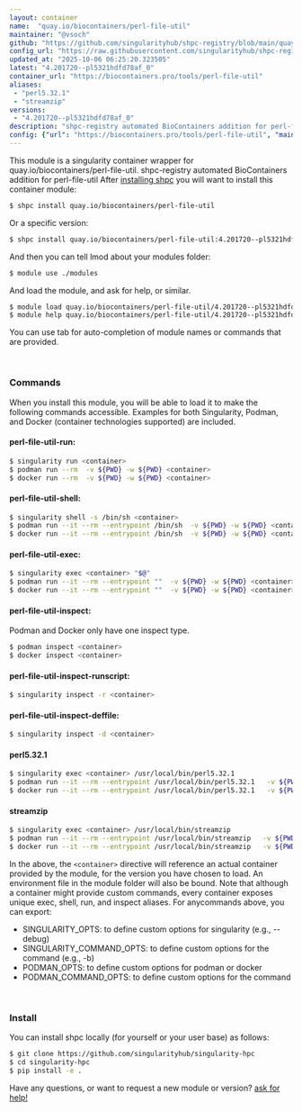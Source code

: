 ```yaml
---
layout: container
name:  "quay.io/biocontainers/perl-file-util"
maintainer: "@vsoch"
github: "https://github.com/singularityhub/shpc-registry/blob/main/quay.io/biocontainers/perl-file-util/container.yaml"
config_url: "https://raw.githubusercontent.com/singularityhub/shpc-registry/main/quay.io/biocontainers/perl-file-util/container.yaml"
updated_at: "2025-10-06 06:25:20.323505"
latest: "4.201720--pl5321hdfd78af_0"
container_url: "https://biocontainers.pro/tools/perl-file-util"
aliases:
 - "perl5.32.1"
 - "streamzip"
versions:
 - "4.201720--pl5321hdfd78af_0"
description: "shpc-registry automated BioContainers addition for perl-file-util"
config: {"url": "https://biocontainers.pro/tools/perl-file-util", "maintainer": "@vsoch", "description": "shpc-registry automated BioContainers addition for perl-file-util", "latest": {"4.201720--pl5321hdfd78af_0": "sha256:8303ce47a95a7d86818008f94d15eba771c1f255921533329d2d71e296deeaa8"}, "tags": {"4.201720--pl5321hdfd78af_0": "sha256:8303ce47a95a7d86818008f94d15eba771c1f255921533329d2d71e296deeaa8"}, "docker": "quay.io/biocontainers/perl-file-util", "aliases": {"perl5.32.1": "/usr/local/bin/perl5.32.1", "streamzip": "/usr/local/bin/streamzip"}}
---
```


This module is a singularity container wrapper for quay.io/biocontainers/perl-file-util.
shpc-registry automated BioContainers addition for perl-file-util
After [installing shpc](#install) you will want to install this container module:


```bash
$ shpc install quay.io/biocontainers/perl-file-util
```

Or a specific version:

```bash
$ shpc install quay.io/biocontainers/perl-file-util:4.201720--pl5321hdfd78af_0
```

And then you can tell lmod about your modules folder:

```bash
$ module use ./modules
```

And load the module, and ask for help, or similar.

```bash
$ module load quay.io/biocontainers/perl-file-util/4.201720--pl5321hdfd78af_0
$ module help quay.io/biocontainers/perl-file-util/4.201720--pl5321hdfd78af_0
```

You can use tab for auto-completion of module names or commands that are provided.

<br>

### Commands

When you install this module, you will be able to load it to make the following commands accessible.
Examples for both Singularity, Podman, and Docker (container technologies supported) are included.

#### perl-file-util-run:

```bash
$ singularity run <container>
$ podman run --rm  -v ${PWD} -w ${PWD} <container>
$ docker run --rm  -v ${PWD} -w ${PWD} <container>
```

#### perl-file-util-shell:

```bash
$ singularity shell -s /bin/sh <container>
$ podman run --it --rm --entrypoint /bin/sh  -v ${PWD} -w ${PWD} <container>
$ docker run --it --rm --entrypoint /bin/sh  -v ${PWD} -w ${PWD} <container>
```

#### perl-file-util-exec:

```bash
$ singularity exec <container> "$@"
$ podman run --it --rm --entrypoint ""  -v ${PWD} -w ${PWD} <container> "$@"
$ docker run --it --rm --entrypoint ""  -v ${PWD} -w ${PWD} <container> "$@"
```

#### perl-file-util-inspect:

Podman and Docker only have one inspect type.

```bash
$ podman inspect <container>
$ docker inspect <container>
```

#### perl-file-util-inspect-runscript:

```bash
$ singularity inspect -r <container>
```

#### perl-file-util-inspect-deffile:

```bash
$ singularity inspect -d <container>
```


#### perl5.32.1

```bash
$ singularity exec <container> /usr/local/bin/perl5.32.1
$ podman run --it --rm --entrypoint /usr/local/bin/perl5.32.1   -v ${PWD} -w ${PWD} <container> -c " $@"
$ docker run --it --rm --entrypoint /usr/local/bin/perl5.32.1   -v ${PWD} -w ${PWD} <container> -c " $@"
```


#### streamzip

```bash
$ singularity exec <container> /usr/local/bin/streamzip
$ podman run --it --rm --entrypoint /usr/local/bin/streamzip   -v ${PWD} -w ${PWD} <container> -c " $@"
$ docker run --it --rm --entrypoint /usr/local/bin/streamzip   -v ${PWD} -w ${PWD} <container> -c " $@"
```



In the above, the `<container>` directive will reference an actual container provided
by the module, for the version you have chosen to load. An environment file in the
module folder will also be bound. Note that although a container
might provide custom commands, every container exposes unique exec, shell, run, and
inspect aliases. For anycommands above, you can export:

 - SINGULARITY_OPTS: to define custom options for singularity (e.g., --debug)
 - SINGULARITY_COMMAND_OPTS: to define custom options for the command (e.g., -b)
 - PODMAN_OPTS: to define custom options for podman or docker
 - PODMAN_COMMAND_OPTS: to define custom options for the command

<br>

### Install

You can install shpc locally (for yourself or your user base) as follows:

```bash
$ git clone https://github.com/singularityhub/singularity-hpc
$ cd singularity-hpc
$ pip install -e .
```

Have any questions, or want to request a new module or version? [ask for help!](https://github.com/singularityhub/singularity-hpc/issues)